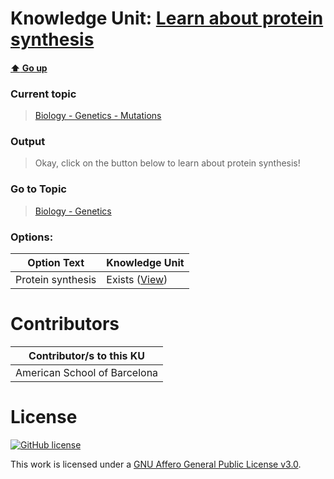 # Knowledge Unit: [Learn about protein synthesis](../../knowledge_units/biology-genetics-mutations/learn-about-protein-synthesis.md)

#### [:arrow_up: Go up](../../topics/biology-genetics-mutations.md)
### Current topic
> [Biology - Genetics - Mutations](../../topics/biology-genetics-mutations.md)
### Output
> Okay, click on the button below to learn about protein synthesis!
### Go to Topic
> [Biology - Genetics](../../topics/biology-genetics.md)

### Options: 

| Option Text | Knowledge Unit |
| - | - |  
| Protein synthesis  |  Exists ([View](../../knowledge_units/biology-genetics/protein-synthesis.md))  | 

# Contributors

| Contributor/s to this KU |
| - | 
| American School of Barcelona |

# License
[![GitHub license](https://img.shields.io/github/license/inbrainz/cerebro)](https://github.com/inbrainz/cerebro/blob/master/LICENSE)

This work is licensed under a [GNU Affero General Public License v3.0](https://www.gnu.org/licenses/agpl-3.0.txt).